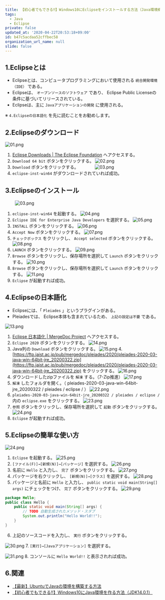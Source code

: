 ```yaml
---
title: 【初心者でもできる‼】Windows10にEclipseをインストールする方法（Java環境構築）
tags:
  - Java
  - Eclipse
private: false
updated_at: '2020-04-22T20:53:18+09:00'
id: b47c5acdaa52cffbec58
organization_url_name: null
slide: false
---
```

## 1.Eclipseとは
- Eclipseとは、コンピュータプログラミングにおいて使用される `統合開発環境（IDE）` である。
- Eclipseは、 `オープンソースのソフトウェア` であり、 Eclipse Public Licenseの条件に基づいてリリースされている。
- Eclipseは、主に `Javaアプリケーションの開発` に使用される。

※ `4.Eclipseの日本語化` を先に読むことをお勧めします。

## 2.Eclipseのダウンロード
![01.png](https://qiita-image-store.s3.ap-northeast-1.amazonaws.com/0/449867/15c5abe5-1aa2-ac65-42e3-c8baf83b74ee.png)
1. [Eclipse Downloads | The Eclipse Foundation](https://www.eclipse.org/downloads/) へアクセスする。
2. `Download 64 bit` ボタンをクリックする。
![02.png](https://qiita-image-store.s3.ap-northeast-1.amazonaws.com/0/449867/865cf207-0234-cfab-2700-caa525c86dea.png)
3. `Download` ボタンをクリックする。　　　　
![03.png](https://qiita-image-store.s3.ap-northeast-1.amazonaws.com/0/449867/18118f51-8aaf-bb5c-b665-cf9883286285.png)
4. `eclipse-inst-win64` がダウンロードされていれば成功。

## 3.Eclipseのインストール
　　
![03.png](https://qiita-image-store.s3.ap-northeast-1.amazonaws.com/0/449867/18118f51-8aaf-bb5c-b665-cf9883286285.png)
1. `eclipse-inst-win64` を起動する。
![04.png](https://qiita-image-store.s3.ap-northeast-1.amazonaws.com/0/449867/4e8eadeb-7c14-6f3f-e5cc-5d092f70a6a3.png)
2. `Eclipse IDE for Enterprise Java Developers` を選択する。
![05.png](https://qiita-image-store.s3.ap-northeast-1.amazonaws.com/0/449867/d8fee659-ee09-0a23-209b-fc11b7d0d7fa.png)
3. `INSTALL` ボタンをクリックする。
![06.png](https://qiita-image-store.s3.ap-northeast-1.amazonaws.com/0/449867/838c7d37-848d-7f91-7289-ac3d09521753.png)
4. `Accept Now` ボタンをクリックする。
![07.png](https://qiita-image-store.s3.ap-northeast-1.amazonaws.com/0/449867/1e8b0229-793f-7d2a-a36e-77449c85fe7c.png)
5. `チェックボックス` をクリックし、 `Accept selected` ボタンをクリックする。
![08.png](https://qiita-image-store.s3.ap-northeast-1.amazonaws.com/0/449867/9e361e1d-243d-f8f1-d15e-581cf47234e4.png)
6. `LAUNCH` ボタンをクリックする。
![09.png](https://qiita-image-store.s3.ap-northeast-1.amazonaws.com/0/449867/292fbc69-6e2c-5d36-b622-a4b022d0145f.png)
7. `Browse` ボタンをクリックし、保存場所を選択して `Launch` ボタンをクリックする。
![10.png](https://qiita-image-store.s3.ap-northeast-1.amazonaws.com/0/449867/b908d049-9033-3a9e-e082-5f1149692ee6.png)
8. `Browse` ボタンをクリックし、保存場所を選択して `Launch` ボタンをクリックする。
![11.png](https://qiita-image-store.s3.ap-northeast-1.amazonaws.com/0/449867/c071a8ae-addd-9884-8644-a51091ad795a.png)
9. `Eclipse` が起動すれば成功。

## 4.Eclipseの日本語化
- Eclipseには、「 `Pleiades` 」というプラグインがある。
- Pleiadesでは、 Eclipse本体も含まれているため、 `上記の設定は不要` である。

![13.png](https://qiita-image-store.s3.ap-northeast-1.amazonaws.com/0/449867/db537e80-b73f-47f6-6689-4e3b33ee0319.png)
1. [Eclipse 日本語化 | MergeDoc Project](https://mergedoc.osdn.jp/) へアクセスする。
2. `Eclipse 2020` ボタンをクリックする。
![14.png](https://qiita-image-store.s3.ap-northeast-1.amazonaws.com/0/449867/b6fc378d-2496-e6b8-8e33-c06acf517763.png)
3. Java列の `Download` ボタンをクリックする。
![15.png](https://qiita-image-store.s3.ap-northeast-1.amazonaws.com/0/449867/04a9a731-7f87-d0fd-aa1f-1127c6817d3f.png)
4.[https://ftp.jaist.ac.jp/pub/mergedoc/pleiades/2020/pleiades-2020-03-java-win-64bit-jre_20200322.zip](https://ftp.jaist.ac.jp/pub/mergedoc/pleiades/2020/pleiades-2020-03-java-win-64bit-jre_20200322.zip) をクリックする。
![16.png](https://qiita-image-store.s3.ap-northeast-1.amazonaws.com/0/449867/1244d7cc-09c3-e30d-4020-952226e2fc9c.png)
5. ダウンロードしたzipファイルを `解凍` する。（7-Zip推進）
![17.png](https://qiita-image-store.s3.ap-northeast-1.amazonaws.com/0/449867/7c5d1f35-2b88-5f93-076c-78fcaa6d8390.png)
6.  `解凍` したフォルダを開く。（ pleiades-2020-03-java-win-64bit-jre_20200322 / pleiades / eclipse / ）
![22.png](https://qiita-image-store.s3.ap-northeast-1.amazonaws.com/0/449867/9373d372-ea7c-9398-9b67-977198608840.png)
7. `pleiades-2020-03-java-win-64bit-jre_20200322 / pleiades / eclipse /` 内の `eclipse.exe` をクリックする。
![23.png](https://qiita-image-store.s3.ap-northeast-1.amazonaws.com/0/449867/13e7309c-1fe3-2d3a-fd2b-b08b38c88a06.png)
8. `参照` ボタンをクリックし、保存場所を選択して `起動` ボタンをクリックする。
![24.png](https://qiita-image-store.s3.ap-northeast-1.amazonaws.com/0/449867/7f484987-3f31-526b-5015-38cc911f3e5d.png)
9. `Eclipse` が起動すれば成功。


## 5.Eclipseの簡単な使い方

![24.png](https://qiita-image-store.s3.ap-northeast-1.amazonaws.com/0/449867/e0077f2c-c49a-77e5-f88d-055ca8e71b9e.png)
1. `Eclipse` を起動する。
![25.png](https://qiita-image-store.s3.ap-northeast-1.amazonaws.com/0/449867/134d8560-7c8e-9bc7-0c51-97913fce85b6.png)
2. `[ファイル(F)]→[新規(N)]→[パッケージ]` を選択する。
![26.png](https://qiita-image-store.s3.ap-northeast-1.amazonaws.com/0/449867/013ee30f-fa44-f2b6-399e-ffb2f1255830.png)
3. 名前に `Hello` と入力し、 `完了` ボタンをクリックする。
![27.png](https://qiita-image-store.s3.ap-northeast-1.amazonaws.com/0/449867/23bb801b-77c0-b04c-facc-3414f75b3584.png)
4. パッケージを右クリックし、 `[新規(N)]→[クラス]` を選択する。
![28.png](https://qiita-image-store.s3.ap-northeast-1.amazonaws.com/0/449867/8895b5a4-a0b2-2ce1-973b-9693a7c5685c.png)
5. パッケージと名前に `Hello` と入力し、 `public static void main(String[] args)` にチェックをつけ、 `完了` ボタンをクリックする。
![29.png](https://qiita-image-store.s3.ap-northeast-1.amazonaws.com/0/449867/5866219f-692e-f098-1146-41f65df7eab2.png)

```java:Hello.java
package Hello;
public class Hello {
	public static void main(String[] args) {
		// TODO 自動生成されたメソッド・スタブ
		System.out.println("Hello World!!");
	}
}

```
6. 上記のソースコードを入力し、 `実行` ボタンをクリックする。

![30.png](https://qiita-image-store.s3.ap-northeast-1.amazonaws.com/0/449867/fff73f32-f256-80a1-19b8-9a71ae266a95.png)
7. `[実行]→[Javaアプリケーション]` を選択する。

![31.png](https://qiita-image-store.s3.ap-northeast-1.amazonaws.com/0/449867/ba31f1ab-a1c1-9e4e-ab6c-8af4a9a97af8.png)
8. コンソールに `Hello World!!` と表示されれば成功。

## 6.関連
- [【最新】UbuntuでJavaの環境を構築する方法](https://qiita.com/ryome/items/37c53e9638a9c6ea146a)
- [【初心者でもできる‼】Windows10にJava環境を作る方法（JDK14.0.1）](https://qiita.com/ryome/items/30135570954e36196821)

